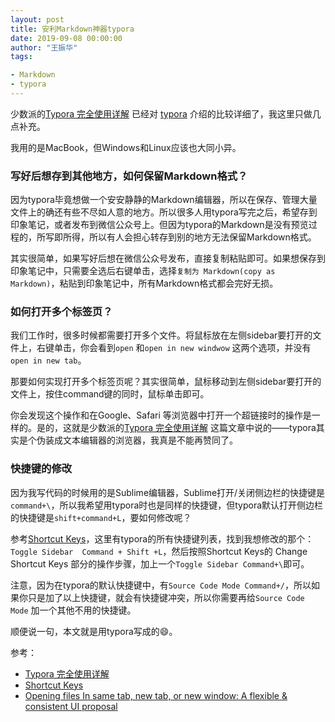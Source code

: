 ```yaml
---
layout: post
title: 安利Markdown神器typora
date: 2019-09-08 00:00:00
author: "王振华"
tags:

- Markdown
- typora
---
```




少数派的[Typora 完全使用详解](https://sspai.com/post/54912) 已经对 [typora](https://www.typora.io/) 介绍的比较详细了，我这里只做几点补充。

我用的是MacBook，但Windows和Linux应该也大同小异。



### 写好后想存到其他地方，如何保留Markdown格式？

因为typora毕竟想做一个安安静静的Markdown编辑器，所以在保存、管理大量文件上的确还有些不尽如人意的地方。所以很多人用typora写完之后，希望存到印象笔记，或者发布到微信公众号上。但因为typora的Markdown是没有预览过程的，所写即所得，所以有人会担心转存到别的地方无法保留Markdown格式。

其实很简单，如果写好后想在微信公众号发布，直接复制粘贴即可。如果想保存到印象笔记中，只需要全选后右键单击，选择`复制为 Markdown(copy as Markdown)`，粘贴到印象笔记中，所有Markdown格式都会完好无损。



### 如何打开多个标签页？

我们工作时，很多时候都需要打开多个文件。将鼠标放在左侧sidebar要打开的文件上，右键单击，你会看到`open` 和`open in new windwow` 这两个选项，并没有 `open in new tab`。

那要如何实现打开多个标签页呢？其实很简单，鼠标移动到左侧sidebar要打开的文件上，按住command键的同时，鼠标单击即可。

你会发现这个操作和在Google、Safari 等浏览器中打开一个超链接时的操作是一样的。是的，这就是少数派的[Typora 完全使用详解](https://sspai.com/post/54912) 这篇文章中说的——typora其实是个伪装成文本编辑器的浏览器，我真是不能再赞同了。



### 快捷键的修改

因为我写代码的时候用的是Sublime编辑器，Sublime打开/关闭侧边栏的快捷键是 `command+\`，所以我希望用typora时也是同样的快捷键，但typora默认打开侧边栏的快捷键是`shift+command+L`，要如何修改呢？

参考[Shortcut Keys](https://support.typora.io/Shortcut-Keys/)，这里有typora的所有快捷键列表，找到我想修改的那个：`Toggle Sidebar  Command + Shift +L`，然后按照Shortcut Keys的 Change Shortcut Keys 部分的操作步骤，加上一个`Toggle Sidebar Command+\`即可。

注意，因为在typora的默认快捷键中，有`Source Code Mode Command+/`，所以如果你只是加了以上快捷键，就会有快捷键冲突，所以你需要再给`Source Code Mode` 加一个其他不用的快捷键。



顺便说一句，本文就是用typora写成的:smile:。





参考：

- [Typora 完全使用详解](https://sspai.com/post/54912)
- [Shortcut Keys](https://support.typora.io/Shortcut-Keys/)
- [Opening files In same tab, new tab, or new window: A flexible & consistent UI proposal](https://github.com/typora/typora-issues/issues/1000)
